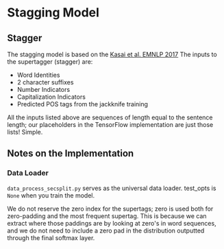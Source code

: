 # Stagging Model

## Stagger
The stagging model is based on the [Kasai et al. EMNLP 2017](https://github.com/jungokasai/bilstm_stagging)
The inputs to the supertagger (stagger) are:

* Word Identities
* 2 character suffixes 
* Number Indicators
* Capitalization Indicators
* Predicted POS tags from the jackknife training

All the inputs listed above are sequences of length equal to the sentence length; our placeholders in the TensorFlow implementation are just those lists! Simple.

## Notes on the Implementation

### Data Loader
``data_process_secsplit.py`` serves as the universal data loader.
test_opts is ``None`` when you train the model. 

We do not reserve the zero index for the supertags; zero is used both for zero-padding and the most frequent supertag. This is because we can extract where those paddings are by looking at zero's in word sequences, and we do not need to include a zero pad in the distribution outputted through the final softmax layer.

